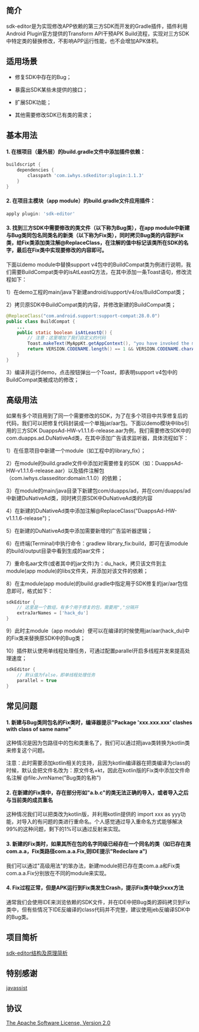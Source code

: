 ## 简介
sdk-editor是为实现修改APP依赖的第三方SDK而开发的Gradle插件，插件利用Android Plugin官方提供的Transform API干预APK Build流程，实现对三方SDK中特定类的替换修改，不影响APP运行性能，也不会增加APK体积。
## 适用场景
- 修复SDK中存在的Bug；

- 暴露出SDK某些未提供的接口；

- 扩展SDK功能；

- 其他需要修改SDK已有类的需求；
## 基本用法
#### 1. 在根项目（最外层）的build.gradle文件中添加插件依赖：
```gradle
buildscript {
    dependencies {
        classpath 'com.iwhys.sdkeditor:plugin:1.1.3'
    }
}
```
#### 2. 在项目主模块（app module）的build.gradle文件应用插件：
```gradle
apply plugin: 'sdk-editor'
```
#### 3. 找到三方SDK中需要修改的类文件（以下称为Bug类），在app module中新建与Bug类同包名同类名的新类（以下称为Fix类），同时拷贝Bug类的内容到Fix类，给Fix类添加类注解@ReplaceClass，在注解的值中标记该类所在SDK的名字，最后在Fix类中实现要修改的内容即可。

下面以demo module中替换support v4包中的BuildCompat类为例进行说明，我们需要BuildCompat类中的isAtLeastQ方法，在其中添加一条Toast语句，修改流程如下：

1）在demo工程的main/java下新建android/support/v4/os/BuildCompat类；

2）拷贝原SDK中BuildCompat类的内容，并修改新建的BuildCompat类；
```java
@ReplaceClass("com.android.support:support-compat:28.0.0")
public class BuildCompat {
    ...
    public static boolean isAtLeastQ() {
        // 注意：这里增加了我们自定义的代码
        Toast.makeText(MyAppKt.getAppContext(), "you have invoked the method: BuildCompat#isAtLeastQ()", Toast.LENGTH_LONG).show();
        return VERSION.CODENAME.length() == 1 && VERSION.CODENAME.charAt(0) >= 'Q' && VERSION.CODENAME.charAt(0) <= 'Z';
    }
}
```
3）编译并运行demo，点击按钮弹出一个Toast，即表明support v4包中的BuildCompat类被成功的修改；
## 高级用法
如果有多个项目用到了同一个需要修改的SDK，为了在多个项目中共享修复后的代码，我们可以把修复代码封装成一个单独jar/aar包。下面以demo模块中libs引用的三方SDK DuappsAd-HW-v1.1.1.6-release.aar为例，我们需要修改SDK中的com.duapps.ad.DuNativeAd类，在其中添加广告请求监听器，具体流程如下：

1）在任意项目中新建一个module（如工程中的library_fix）；

2）在module的build.gradle文件中添加对需要修复的SDK（如：DuappsAd-HW-v1.1.1.6-release.aar）以及插件注解包（com.iwhys.classeditor:domain:1.1.0）的依赖；

3）在module的main/java目录下新建包com/duapps/ad，并在com/duapps/ad中新建DuNativeAd类，同时拷贝原SDK中DuNativeAd类的内容

4）在新建的DuNativeAd类中添加注解@ReplaceClass("DuappsAd-HW-v1.1.1.6-release")；

5）在新建的DuNativeAd类中添加需要新增的广告监听器逻辑；

6）在终端(Terminal)中执行命令：gradlew library_fix:build，即可在该module的build/output目录中看到生成的aar文件；

7）重命名aar文件(或者其中的jar文件)为：du_hack，拷贝该文件到主module(app module)的libs文件夹，并添加对该文件的依赖；

8）在主module(app module)的build.gradle中指定用于SDK修复的jar/aar包信息即可，格式如下：
```gradle
sdkEditor {
    // 这里是一个数组，有多个用于修复的包，需要用","分隔开
    extraJarNames = ['hack_du']
}
```
9）此时主module（app module）便可以在编译的时候使用jar/aar(hack_du)中的Fix类来替换原SDK中的Bug类；

10）插件默认使用单线程处理任务，可通过配置parallel开启多线程并发来提高处理速度；
```gradle
sdkEditor {
    // 默认值为false，即单线程处理任务
    parallel = true
}
```
## 常见问题
#### 1. 新建与Bug类同包名的Fix类时，编译器提示"Package 'xxx.xxx.xxx' clashes with class of same name"
这种情况是因为包路径中的包和类重名了，我们可以通过把java类转换为kotlin类来修复这个问题。

注意：此时需要添加kotlin相关的支持，且因为kotlin编译器在把类编译为class的时候，默认会把文件名改为：原文件名+kt，因此在kotlin版的Fix类中添加文件命名注解 @file:JvmName("Bug类的名称")
#### 2. 在新建的Fix类中，存在部分形如"a.b.c"的类无法正确的导入，或者导入之后与当前类的成员重名
这种情况我们可以把类改为kotlin版，并利用kotlin提供的 import xxx as yyy功能，对导入的有问题的类进行重命名。个人感觉通过导入重命名方式能够解决99%的这种问题，剩下的1%可以通过反射来实现。
#### 3. 新建的Fix类时，如果其所在包的名字同级已经存在一个同名的类（如已存在类com.a.a，Fix类路径com.a.a.Fix,则IDE提示"Redeclare a")
我们可以通过"高级用法"的笨办法，新建module把已存在类com.a.a和Fix类com.a.a.Fix分别放在不同的module来实现。
#### 4. Fix过程正常，但是APK运行到Fix类发生Crash，提示Fix类中缺少xxx方法
通常我们会使用IDE来浏览依赖的SDK文件，并在IDE中把Bug类的源码拷贝到Fix类中，但有些情况下IDE反编译的class代码并不完整，建议使用jeb反编译SDK中的Bug类。
## 项目简析
[sdk-editor结构及原理简析](项目简析.md)
## 特别感谢
[javassist](https://github.com/jboss-javassist/javassist)
## 协议
[The Apache Software License, Version 2.0](http://www.apache.org/licenses/LICENSE-2.0.txt)